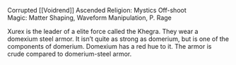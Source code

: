 Corrupted [[Voidrend]] Ascended
Religion: Mystics Off-shoot  
Magic: Matter Shaping, Waveform Manipulation, P. Rage  
  
Xurex is the leader of a elite force called the Khegra. They wear a domexium steel armor. It isn’t quite as strong as domerium, but is one of the components of domerium. Domexium has a red hue to it. The armor is crude compared to domerium-steel armor.
